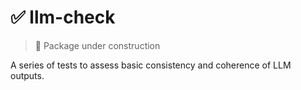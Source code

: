 # :white_check_mark: llm-check   <!-- omit in toc -->
> :construction: Package under construction

A series of tests to assess basic consistency and coherence of LLM outputs.
